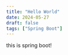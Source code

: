 ```yaml
---
title: "Hello World"
date: 2024-05-27
draft: false
tags: ["Spring Boot"]
---
```


this is spring boot!